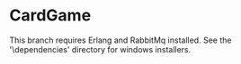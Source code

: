 # CardGame

This branch requires Erlang and RabbitMq installed. See the '\dependencies' directory for windows installers.